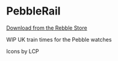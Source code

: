 # PebbleRail

[Download from the Rebble Store](https://apps.rebble.io/en_US/application/67a8c311b5e348000915b07b)


WIP UK train times for the Pebble watches

Icons by LCP